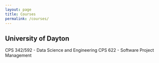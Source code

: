 ```yaml
---
layout: page
title: Courses
permalink: /courses/
---
```


## University of Dayton
CPS 342/592 - Data Science and Engineering
CPS 622 - Software Project Management
